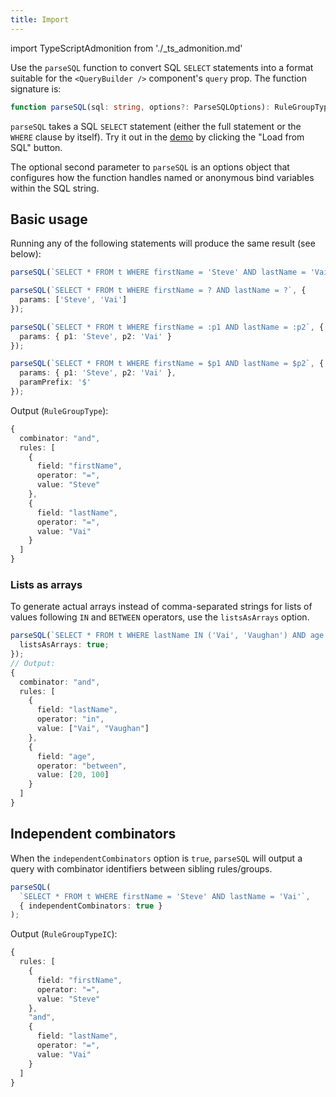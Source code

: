 ```yaml
---
title: Import
---
```


import TypeScriptAdmonition from './_ts_admonition.md'

<TypeScriptAdmonition />

Use the `parseSQL` function to convert SQL `SELECT` statements into a format suitable for the `<QueryBuilder />` component's `query` prop. The function signature is:

```ts
function parseSQL(sql: string, options?: ParseSQLOptions): RuleGroupTypeAny;
```

`parseSQL` takes a SQL `SELECT` statement (either the full statement or the `WHERE` clause by itself). Try it out in the [demo](https://react-querybuilder.github.io/react-querybuilder/) by clicking the "Load from SQL" button.

The optional second parameter to `parseSQL` is an options object that configures how the function handles named or anonymous bind variables within the SQL string.

## Basic usage

Running any of the following statements will produce the same result (see below):

```ts
parseSQL(`SELECT * FROM t WHERE firstName = 'Steve' AND lastName = 'Vai'`);

parseSQL(`SELECT * FROM t WHERE firstName = ? AND lastName = ?`, {
  params: ['Steve', 'Vai']
});

parseSQL(`SELECT * FROM t WHERE firstName = :p1 AND lastName = :p2`, {
  params: { p1: 'Steve', p2: 'Vai' }
});

parseSQL(`SELECT * FROM t WHERE firstName = $p1 AND lastName = $p2`, {
  params: { p1: 'Steve', p2: 'Vai' },
  paramPrefix: '$'
});
```

Output (`RuleGroupType`):

```ts
{
  combinator: "and",
  rules: [
    {
      field: "firstName",
      operator: "=",
      value: "Steve"
    },
    {
      field: "lastName",
      operator: "=",
      value: "Vai"
    }
  ]
}
```

### Lists as arrays

To generate actual arrays instead of comma-separated strings for lists of values following `IN` and `BETWEEN` operators, use the `listsAsArrays` option.

```ts
parseSQL(`SELECT * FROM t WHERE lastName IN ('Vai', 'Vaughan') AND age BETWEEN 20 AND 100`, {
  listsAsArrays: true;
});
// Output:
{
  combinator: "and",
  rules: [
    {
      field: "lastName",
      operator: "in",
      value: ["Vai", "Vaughan"]
    },
    {
      field: "age",
      operator: "between",
      value: [20, 100]
    }
  ]
}
```

## Independent combinators

When the `independentCombinators` option is `true`, `parseSQL` will output a query with combinator identifiers between sibling rules/groups.

```ts
parseSQL(
  `SELECT * FROM t WHERE firstName = 'Steve' AND lastName = 'Vai'`,
  { independentCombinators: true }
);
```

Output (`RuleGroupTypeIC`):

```ts
{
  rules: [
    {
      field: "firstName",
      operator: "=",
      value: "Steve"
    },
    "and",
    {
      field: "lastName",
      operator: "=",
      value: "Vai"
    }
  ]
}
```
